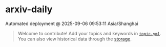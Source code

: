 # arxiv-daily
 Automated deployment @ 2025-09-06 09:53:11 Asia/Shanghai
> Welcome to contribute! Add your topics and keywords in [`topic.yml`](https://github.com/shxingch/arxiv-daily/blob/main/database/topic.yml).
> You can also view historical data through the [storage](https://github.com/shxingch/arxiv-daily/blob/main/database/storage).
